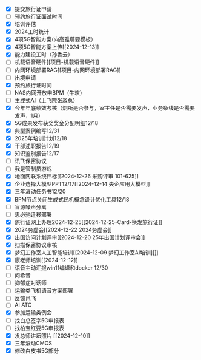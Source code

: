 - [x] 提交旅行证申请
- [ ] 预约旅行证面试时间
- [x] 培训评估
- [x] 2024工时统计
- [x] 4项5G智能方案(向高雅萌要模板）
- [x] 4项5G智能方案上传[[2024-12-13]]
- [x] 能力建设工时（孙香云）
- [ ] 机载语音硬件[[项目-机载语音硬件]]
- [ ] 内网环境部署RAG[[项目-内网环境部署RAG]]
- [ ] 出境申请
- [x] 预约旅行证时间
- [ ] NAS内网开放申BPM（牛欢）
- [ ] 生成式AI（上飞院张淼总）
- [x] 今年年底绩效考核（炯所是否参与，室主任是否需要发声，业务条线是否需要发声，1月）
- [x] 5G成果发布获奖奖金分配明细12/18
- [x] 典型案例编写12/31
- [x] 2025年培训计划12/18
- [x] 干部述职报告12/19
- [x] 知识鉴别报告12/17
- [ ] 讯飞保密协议
- [ ] 我是管制员游戏
- [x] 地面网联系统评标[[2024-12-26 采购评审 101-625]]
- [x] 企业选择大模型PPT12/17[[2024-12-14 央企应用大模型]]
- [x] 三年滚动任务书12/20
- [x] BPM节点关闭生成式民机概念设计优化工具12/18
- [ ] 盲源噪声分离
- [ ] 思必驰迁移部署
- [x] 旅行证网上办理2024-12-25[[2024-12-25-Card-换发旅行证]]
- [x] 2024务虚会[[2024-12-22 2024务虚会]]
- [x] 出国访问计划评审[[2024-12-20 25年出国计划评审会]]
- [x] 扫描保密协议审核
- [x] 梦幻工作室人工智能培训[[2024-12-09 梦幻工作室AI培训]]]]
- [x] 康老师培训[[2024-12-12]]
- [ ] 语音主动汇报win11编译和docker  12/30
- [ ] 问希音
- [ ] 抑郁症对话师
- [ ] 运输类飞机语音方案部署
- [ ] 反馈讯飞
- [ ] AI ATC
- [x] 参加运输类例会
- [ ] 找白总签字5G申报表
- [ ] 找柏宝红要5G申报表
- [x] 发总师讲坛照片 [[2024-12-10]]
- [x] 三年滚动CMOS
- [x] 修改白皮书5G部分
